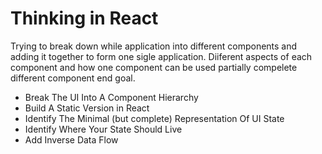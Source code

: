 # Thinking in React

Trying to break down while application into different components and adding it together to form one sigle application.
Diiferent aspects of each component and how one component can be used partially compelete different component end goal.

- Break The UI Into A Component Hierarchy
- Build A Static Version in React
- Identify The Minimal (but complete) Representation Of UI State
- Identify Where Your State Should Live
- Add Inverse Data Flow

